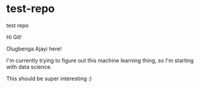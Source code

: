 # test-repo
test repo

Hi Git!

Olugbenga Ajayi here!

I'm currently trying to figure out this machine learning thing, so I'm starting with data science.

This should be super interesting :) 
